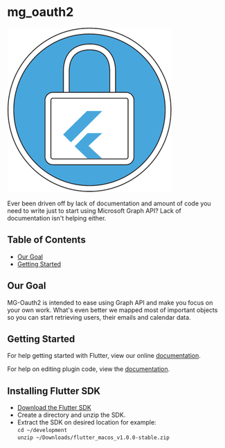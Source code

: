# mg_oauth2
![mg_oauth2|512x512](https://github.com/BroCode9/mg-oauth2/blob/develop/logo.png)

Ever been driven off by lack of documentation and amount of code you need to write just to start using Microsoft Graph API?
Lack of documentation isn't helping either.

## Table of Contents

- [Our Goal](#our-goal)
- [Getting Started](#getting-started)

## Our Goal

MG-Oauth2 is intended to ease using Graph API and make you focus on your own work. What's even better we mapped most of important objects so you can start retrieving users, their emails and calendar data. 

## Getting Started

For help getting started with Flutter, view our online
[documentation](https://flutter.io/).

For help on editing plugin code, view the [documentation](https://flutter.io/developing-packages/#edit-plugin-package).

## Installing Flutter SDK

* [Download the Flutter SDK](https://storage.googleapis.com/flutter_infra/releases/stable/macos/flutter_macos_v1.0.0-stable.zip)
* Create a directory and unzip the SDK.
* Extract the SDK on desired location for example:
<br/>`cd ~/development`
<br/>`unzip ~/Downloads/flutter_macos_v1.0.0-stable.zip`
